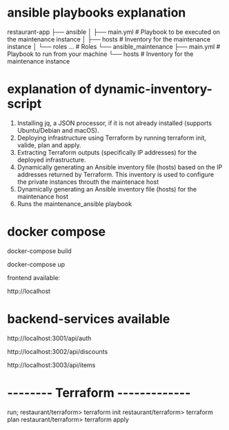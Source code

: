 # ansible playbooks explanation 
restaurant-app
├── ansible
│   ├── main.yml               # Playbook to be executed on the maintenance instance
│   ├── hosts                  # Inventory for the maintenance instance
│   └── roles ...              # Roles
└── ansible_maintenance
    ├── main.yml               # Playbook to run from your machine
    └── hosts                  # Inventory for the maintenance instance



#  explanation of dynamic-inventory-script 

1. Installing jq, a JSON processor, if it is not already installed (supports Ubuntu/Debian and macOS).
2. Deploying infrastructure using Terraform by running terraform init, valide, plan and apply.
3. Extracting Terraform outputs (specifically IP addresses) for the deployed infrastructure.
4. Dynamically generating an Ansible inventory file (hosts) based on the IP addresses returned by Terraform. This inventory is used to configure the private instances throuth the maintenace host
5. Dynamically generating an Ansible inventory file (hosts) for the maintenance host
6. Runs the maintenance_ansible playbook



# docker compose

docker-compose build 

docker-compose up  

frontend available:

http://localhost

# backend-services available

http://localhost:3001/api/auth  

http://localhost:3002/api/discounts

http://localhost:3003/api/items 

# -------- Terraform -------------
run;
restaurant/terraform> terraform init
restaurant/terraform> terraform plan
restaurant/terraform> terraform apply

